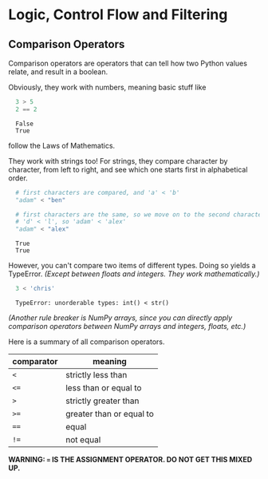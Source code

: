 # Logic, Control Flow and Filtering

## Comparison Operators

Comparison operators are operators that can tell how two Python values relate, and result
in a boolean.

Obviously, they work with numbers, meaning basic stuff like

```python
  3 > 5
  2 == 2
```

```console
  False
  True
```

follow the Laws of Mathematics.

They work with strings too! For strings, they compare character by character, from
left to right, and see which one starts first in alphabetical order.

```python
  # first characters are compared, and 'a' < 'b'
  "adam" < "ben"

  # first characters are the same, so we move on to the second character
  # 'd' < 'l', so 'adam' < 'alex'
  "adam" < "alex"
```

```console
  True
  True
```

However, you can't compare two items of different types. Doing so yields a TypeError.
*(Except between floats and integers. They work mathematically.)*

```python
  3 < 'chris'
```

```console
  TypeError: unorderable types: int() < str()
```

*(Another rule breaker is NumPy arrays, since you can directly apply comparison operators
between NumPy arrays and integers, floats, etc.)*

Here is a summary of all comparison operators.

| **comparator** | **meaning**              |
|----------------|--------------------------|
| `<`            | strictly less than       |
| `<=`           | less than or equal to    |
| `>`            | strictly greater than    |
| `>=`           | greater than or equal to |
| `==`           | equal                    |
| `!=`           | not equal                |

**WARNING: `=` IS THE ASSIGNMENT OPERATOR. DO NOT GET THIS MIXED UP.**
